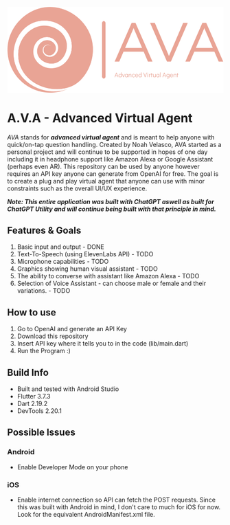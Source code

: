 ![image info](./assets/images/logo-no-background.png)

# A.V.A - Advanced Virtual Agent

*AVA* stands for ***advanced virtual agent*** and is meant to help anyone with quick/on-tap question handling. Created by Noah Velasco, AVA started as a personal project and will continue to be supported in hopes of one day including it in headphone support like Amazon Alexa or Google Assistant (perhaps even AR). This repository can be used by anyone however requires an API key anyone can generate from OpenAI for free. The goal is to create a plug and play virtual agent that anyone can use with minor constraints such as the overall UI/UX experience.

***Note: This entire application was built with ChatGPT aswell as built for ChatGPT Utility and will continue being built with that principle in mind.***

## Features & Goals
1. Basic input and output - DONE
2. Text-To-Speech (using ElevenLabs API) - TODO
3. Microphone capabilities - TODO
4. Graphics showing human visual assistant  - TODO
5. The ability to converse with assistant like Amazon Alexa  - TODO
6. Selection of Voice Assistant - can choose male or female and their variations. - TODO

## How to use
1. Go to OpenAI and generate an API Key
2. Download this repository
3. Insert API key where it tells you to in the code (lib/main.dart)
4. Run the Program :)

## Build Info
* Built and tested with Android Studio
* Flutter 3.7.3
* Dart 2.19.2
* DevTools 2.20.1

## Possible Issues
### Android
* Enable Developer Mode on your phone

### iOS
*  Enable internet connection so API can fetch the POST requests. Since this was built with Android in mind, I don't care to much for iOS for now. Look for the equivalent AndroidManifest.xml file. 
